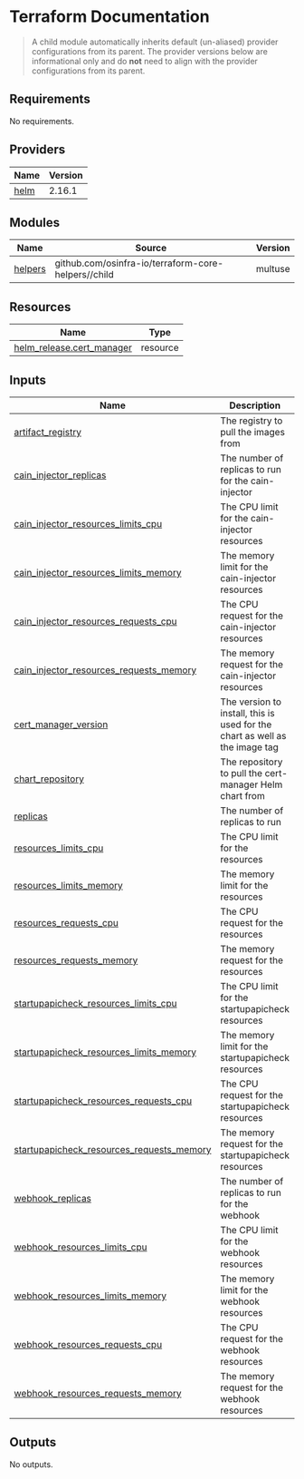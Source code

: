 # Terraform Documentation

> A child module automatically inherits default (un-aliased) provider configurations from its parent. The provider versions below are informational only and do **not** need to align with the provider configurations from its parent.

<!-- BEGIN_TF_DOCS -->
## Requirements

No requirements.

## Providers

| Name | Version |
|------|---------|
| <a name="provider_helm"></a> [helm](#provider\_helm) | 2.16.1 |

## Modules

| Name | Source | Version |
|------|--------|---------|
| <a name="module_helpers"></a> [helpers](#module\_helpers) | github.com/osinfra-io/terraform-core-helpers//child | multuse |

## Resources

| Name | Type |
|------|------|
| [helm_release.cert_manager](https://registry.terraform.io/providers/hashicorp/helm/latest/docs/resources/release) | resource |

## Inputs

| Name | Description | Type | Default | Required |
|------|-------------|------|---------|:--------:|
| <a name="input_artifact_registry"></a> [artifact\_registry](#input\_artifact\_registry) | The registry to pull the images from | `string` | `"us-docker.pkg.dev/plt-lz-services-tf79-prod/plt-docker-virtual"` | no |
| <a name="input_cain_injector_replicas"></a> [cain\_injector\_replicas](#input\_cain\_injector\_replicas) | The number of replicas to run for the cain-injector | `number` | `1` | no |
| <a name="input_cain_injector_resources_limits_cpu"></a> [cain\_injector\_resources\_limits\_cpu](#input\_cain\_injector\_resources\_limits\_cpu) | The CPU limit for the cain-injector resources | `string` | `"20m"` | no |
| <a name="input_cain_injector_resources_limits_memory"></a> [cain\_injector\_resources\_limits\_memory](#input\_cain\_injector\_resources\_limits\_memory) | The memory limit for the cain-injector resources | `string` | `"64Mi"` | no |
| <a name="input_cain_injector_resources_requests_cpu"></a> [cain\_injector\_resources\_requests\_cpu](#input\_cain\_injector\_resources\_requests\_cpu) | The CPU request for the cain-injector resources | `string` | `"10m"` | no |
| <a name="input_cain_injector_resources_requests_memory"></a> [cain\_injector\_resources\_requests\_memory](#input\_cain\_injector\_resources\_requests\_memory) | The memory request for the cain-injector resources | `string` | `"32Mi"` | no |
| <a name="input_cert_manager_version"></a> [cert\_manager\_version](#input\_cert\_manager\_version) | The version to install, this is used for the chart as well as the image tag | `string` | `"1.16.1"` | no |
| <a name="input_chart_repository"></a> [chart\_repository](#input\_chart\_repository) | The repository to pull the cert-manager Helm chart from | `string` | `"https://charts.jetstack.io"` | no |
| <a name="input_replicas"></a> [replicas](#input\_replicas) | The number of replicas to run | `number` | `1` | no |
| <a name="input_resources_limits_cpu"></a> [resources\_limits\_cpu](#input\_resources\_limits\_cpu) | The CPU limit for the resources | `string` | `"20m"` | no |
| <a name="input_resources_limits_memory"></a> [resources\_limits\_memory](#input\_resources\_limits\_memory) | The memory limit for the resources | `string` | `"64Mi"` | no |
| <a name="input_resources_requests_cpu"></a> [resources\_requests\_cpu](#input\_resources\_requests\_cpu) | The CPU request for the resources | `string` | `"10m"` | no |
| <a name="input_resources_requests_memory"></a> [resources\_requests\_memory](#input\_resources\_requests\_memory) | The memory request for the resources | `string` | `"32Mi"` | no |
| <a name="input_startupapicheck_resources_limits_cpu"></a> [startupapicheck\_resources\_limits\_cpu](#input\_startupapicheck\_resources\_limits\_cpu) | The CPU limit for the startupapicheck resources | `string` | `"20m"` | no |
| <a name="input_startupapicheck_resources_limits_memory"></a> [startupapicheck\_resources\_limits\_memory](#input\_startupapicheck\_resources\_limits\_memory) | The memory limit for the startupapicheck resources | `string` | `"64Mi"` | no |
| <a name="input_startupapicheck_resources_requests_cpu"></a> [startupapicheck\_resources\_requests\_cpu](#input\_startupapicheck\_resources\_requests\_cpu) | The CPU request for the startupapicheck resources | `string` | `"10m"` | no |
| <a name="input_startupapicheck_resources_requests_memory"></a> [startupapicheck\_resources\_requests\_memory](#input\_startupapicheck\_resources\_requests\_memory) | The memory request for the startupapicheck resources | `string` | `"32Mi"` | no |
| <a name="input_webhook_replicas"></a> [webhook\_replicas](#input\_webhook\_replicas) | The number of replicas to run for the webhook | `number` | `1` | no |
| <a name="input_webhook_resources_limits_cpu"></a> [webhook\_resources\_limits\_cpu](#input\_webhook\_resources\_limits\_cpu) | The CPU limit for the webhook resources | `string` | `"20m"` | no |
| <a name="input_webhook_resources_limits_memory"></a> [webhook\_resources\_limits\_memory](#input\_webhook\_resources\_limits\_memory) | The memory limit for the webhook resources | `string` | `"64Mi"` | no |
| <a name="input_webhook_resources_requests_cpu"></a> [webhook\_resources\_requests\_cpu](#input\_webhook\_resources\_requests\_cpu) | The CPU request for the webhook resources | `string` | `"10m"` | no |
| <a name="input_webhook_resources_requests_memory"></a> [webhook\_resources\_requests\_memory](#input\_webhook\_resources\_requests\_memory) | The memory request for the webhook resources | `string` | `"32Mi"` | no |

## Outputs

No outputs.
<!-- END_TF_DOCS -->
